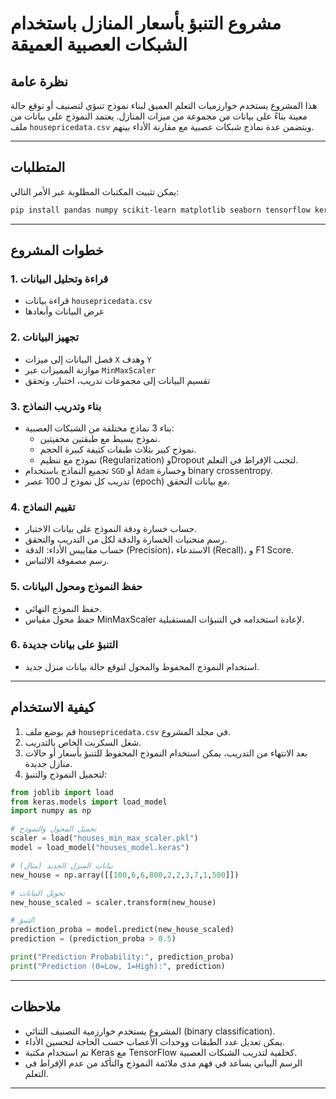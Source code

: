 
# مشروع التنبؤ بأسعار المنازل باستخدام الشبكات العصبية العميقة

## نظرة عامة
هذا المشروع يستخدم خوارزميات التعلم العميق لبناء نموذج تنبؤي لتصنيف أو توقع حالة معينة بناءً على بيانات من مجموعة من ميزات المنازل. يعتمد النموذج على بيانات من ملف `housepricedata.csv` ويتضمن عدة نماذج شبكات عصبية مع مقارنة الأداء بينهم.

---

## المتطلبات

يمكن تثبيت المكتبات المطلوبة عبر الأمر التالي:

```bash
pip install pandas numpy scikit-learn matplotlib seaborn tensorflow keras joblib
```

---

## خطوات المشروع

### 1. قراءة وتحليل البيانات
- قراءة بيانات `housepricedata.csv`
- عرض البيانات وأبعادها

### 2. تجهيز البيانات
- فصل البيانات إلى ميزات `X` وهدف `Y`
- موازنة المميزات عبر `MinMaxScaler`
- تقسيم البيانات إلى مجموعات تدريب، اختبار، وتحقق

### 3. بناء وتدريب النماذج
- بناء 3 نماذج مختلفة من الشبكات العصبية:
  - نموذج بسيط مع طبقتين مخفيتين.
  - نموذج كبير بثلاث طبقات كثيفة كبيرة الحجم.
  - نموذج مع تنظيم (Regularization) وDropout لتجنب الإفراط في التعلم.
- تجميع النماذج باستخدام `SGD` أو `Adam` وخسارة binary crossentropy.
- تدريب كل نموذج لـ 100 عصر (epoch) مع بيانات التحقق.

### 4. تقييم النماذج
- حساب خسارة ودقة النموذج على بيانات الاختبار.
- رسم منحنيات الخسارة والدقة لكل من التدريب والتحقق.
- حساب مقاييس الأداء: الدقة (Precision)، الاستدعاء (Recall)، و F1 Score.
- رسم مصفوفة الالتباس.

### 5. حفظ النموذج ومحول البيانات
- حفظ النموذج النهائي.
- حفظ محول مقياس MinMaxScaler لإعادة استخدامه في التنبؤات المستقبلية.

### 6. التنبؤ على بيانات جديدة
- استخدام النموذج المحفوظ والمحول لتوقع حالة بيانات منزل جديد.

---

## كيفية الاستخدام

1. قم بوضع ملف `housepricedata.csv` في مجلد المشروع.
2. شغل السكربت الخاص بالتدريب.
3. بعد الانتهاء من التدريب، يمكن استخدام النموذج المحفوظ للتنبؤ بأسعار أو حالات منازل جديدة.
4. لتحميل النموذج والتنبؤ:

```python
from joblib import load
from keras.models import load_model
import numpy as np

# تحميل المحول والنموذج
scaler = load("houses_min_max_scaler.pkl")
model = load_model("houses_model.keras")

# بيانات المنزل الجديد (مثال)
new_house = np.array([[100,6,6,800,2,2,3,7,1,500]])

# تحويل البيانات
new_house_scaled = scaler.transform(new_house)

# التنبؤ
prediction_proba = model.predict(new_house_scaled)
prediction = (prediction_proba > 0.5)

print("Prediction Probability:", prediction_proba)
print("Prediction (0=Low, 1=High):", prediction)
```

---

## ملاحظات
- المشروع يستخدم خوارزمية التصنيف الثنائي (binary classification).
- يمكن تعديل عدد الطبقات ووحدات الأعصاب حسب الحاجة لتحسين الأداء.
- تم استخدام مكتبة Keras مع TensorFlow كخلفية لتدريب الشبكات العصبية.
- الرسم البياني يساعد في فهم مدى ملائمة النموذج والتأكد من عدم الإفراط في التعلم.

---

